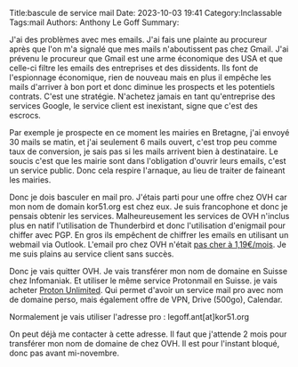 Title:bascule de service mail
Date: 2023-10-03 19:41
Category:Inclassable
Tags:mail
Authors: Anthony Le Goff
Summary:

J'ai des problèmes avec mes emails. J'ai fais une plainte au procureur après que l'on m'a signalé que mes mails n'aboutissent pas chez Gmail. J'ai prévenu le procureur que Gmail est une arme économique des USA et que celle-ci filtre les emails des entreprises et des dissidents. Ils font de l'espionnage économique, rien de nouveau mais en plus il empêche les mails d'arriver à bon port et donc diminue les prospects et les potentiels contrats. C'est une stratégie. N'achetez jamais en tant qu'entreprise des services Google, le service client est inexistant, signe que c'est des escrocs.

Par exemple je prospecte en ce moment les mairies en Bretagne, j'ai envoyé 30 mails se matin, et j'ai seulement 6 mails ouvert, c'est trop peu comme taux de conversion, je sais pas si les mails arrivent bien à destinataire. Le soucis c'est que les mairie sont dans l'obligation d'ouvrir leurs emails, c'est un service public. Donc cela respire l'arnaque, au lieu de traiter de faineant les mairies. 

Donc je dois basculer en mail pro. J'étais parti pour une offre chez OVH car mon nom de domain kor51.org est chez eux. Je suis francophone et donc je pensais obtenir les services. Malheureusement les services de OVH n'inclus plus en natif l'utilisation de Thunderbird et donc l'utilisation d'enigmail pour chiffer avec PGP. En gros ils empêchent de chiffrer les emails en utilisant un webmail via Outlook. L'email pro chez OVH n'était [pas cher à 1,19€/mois](https://www.ovhcloud.com/fr/emails/email-pro/). Je me suis plains au service client sans succès.

Donc je vais quitter OVH. Je vais transférer mon nom de domaine en Suisse chez Infomaniak. Et utiliser le même service Protonmail en Suisse. je vais acheter [Proton Unlimited](https://proton.me/fr/pricing). Qui permet d'avoir un service mail pro avec nom de domaine perso, mais également offre de VPN, Drive (500go), Calendar.

Normalement je vais utiliser l'adresse pro : legoff.ant[at]kor51.org 

On peut déjà me contacter à cette adresse. Il faut que j'attende 2 mois pour transférer mon nom de domaine de chez OVH. Il est pour l'instant bloqué, donc pas avant mi-novembre.